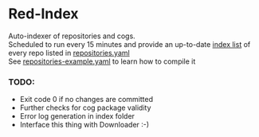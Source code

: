 # Red-Index
Auto-indexer of repositories and cogs.  
Scheduled to run every 15 minutes and provide an up-to-date [index list](https://github.com/Cog-Creators/Red-Index/tree/master/index) of every repo listed in [repositories.yaml](repositories.yaml)  
See [repositories-example.yaml](repositories-example.yaml) to learn how to compile it

### TODO:
- Exit code 0 if no changes are committed
- Further checks for cog package validity
- Error log generation in index folder
- Interface this thing with Downloader :-)
